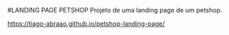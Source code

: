 #LANDING PAGE PETSHOP
Projeto de uma landing page de um petshop.



https://tiago-abraao.github.io/petshop-landing-page/
